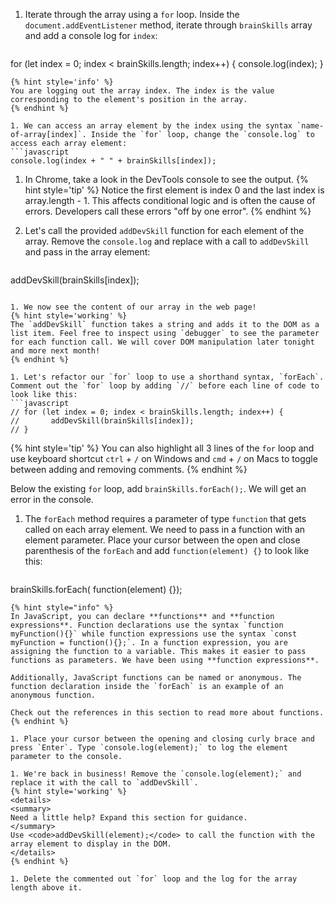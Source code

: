 1. Iterate through the array using a `for` loop. Inside the `document.addEventListener` method, iterate through `brainSkills` array and add a console log for `index`:
   ```javascript
for (let index = 0; index < brainSkills.length; index++) {
      console.log(index);
}
   ```
   {% hint style='info' %}
You are logging out the array index. The index is the value corresponding to the element's position in the array. 
   {% endhint %}  

1. We can access an array element by the index using the syntax `name-of-array[index]`. Inside the `for` loop, change the `console.log` to access each array element:
   ```javascript
console.log(index + " " + brainSkills[index]);
   ```

1. In Chrome, take a look in the DevTools console to see the output.
   {% hint style='tip' %}
Notice the first element is index 0 and the last index is array.length - 1. This affects conditional logic and is often the cause of errors. Developers call these errors "off by one error".
   {% endhint %}  

1. Let's call the provided `addDevSkill` function for each element of the array. Remove the `console.log` and replace with a call to `addDevSkill` and pass in the array element:
   ```javascript
addDevSkill(brainSkills[index]);
   ```

1. We now see the content of our array in the web page!
   {% hint style='working' %}
The `addDevSkill` function takes a string and adds it to the DOM as a list item. Feel free to inspect using `debugger` to see the parameter for each function call. We will cover DOM manipulation later tonight and more next month!
   {% endhint %}  

1. Let's refactor our `for` loop to use a shorthand syntax, `forEach`. Comment out the `for` loop by adding `//` before each line of code to look like this:
   ```javascript
// for (let index = 0; index < brainSkills.length; index++) {
//       addDevSkill(brainSkills[index]);
// }
   ```
   {% hint style='tip' %}
You can also highlight all 3 lines of the `for` loop and use keyboard shortcut `ctrl` + `/` on Windows and `cmd` + `/` on Macs to toggle between adding and removing comments.
   {% endhint %}  

   Below the existing `for` loop, add `brainSkills.forEach();`. We will get an error in the console.

1. The `forEach` method requires a parameter of type `function` that gets called on each array element. We need to pass in a function with an element parameter. Place your cursor between the open and close parenthesis of the `forEach` and add `function(element) {}` to look like this:
   ```javascript
brainSkills.forEach( function(element) {});
   ```
   {% hint style="info" %}
In JavaScript, you can declare **functions** and **function expressions**. Function declarations use the syntax `function myFunction(){}` while function expressions use the syntax `const myFunction = function(){};`. In a function expression, you are assigning the function to a variable. This makes it easier to pass functions as parameters. We have been using **function expressions**.

Additionally, JavaScript functions can be named or anonymous. The function declaration inside the `forEach` is an example of an anonymous function.

Check out the references in this section to read more about functions.
   {% endhint %}

1. Place your cursor between the opening and closing curly brace and press `Enter`. Type `console.log(element);` to log the element parameter to the console.

1. We're back in business! Remove the `console.log(element);` and replace it with the call to `addDevSkill`.
   {% hint style='working' %}
<details>
<summary>
Need a little help? Expand this section for guidance. 
</summary> 
Use <code>addDevSkill(element);</code> to call the function with the array element to display in the DOM.
</details>
   {% endhint %}

1. Delete the commented out `for` loop and the log for the array length above it.
